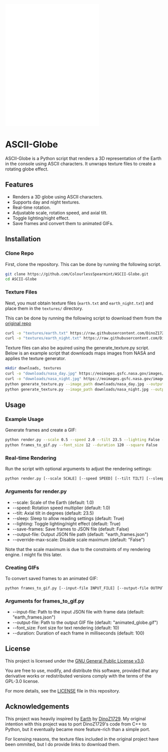 <img src="images\ascii_globe.gif" alt="a globe rendered entirely in ASCII text" width="300"/>

# ASCII-Globe

ASCII-Globe is a Python script that renders a 3D representation of the Earth in the console using ASCII characters. It unwraps texture files to create a rotating globe effect.

## Features

- Renders a 3D globe using ASCII characters.
- Supports day and night textures.
- Real-time rotation.
- Adjustable scale, rotation speed, and axial tilt.
- Toggle lighting/night effect.
- Save frames and convert them to animated GIFs.

## Installation

### Clone Repo
First, clone the repository. This can be done by running the following script.

```bash
git clone https://github.com/ColourlessSpearmint/ASCII-Globe.git
cd ASCII-Globe
```

### Texture Files

Next, you must obtain texture files (`earth.txt` and `earth_night.txt`) and place them in the `textures/` directory. 

This can be done by running the following script to download them from the [original repo](https://github.com/DinoZ1729/Earth) 

```bash
curl -o "textures/earth.txt" https://raw.githubusercontent.com/DinoZ1729/Earth/refs/heads/master/earth.txt
curl -o "textures/earth_night.txt" https://raw.githubusercontent.com/DinoZ1729/Earth/refs/heads/master/earth_night.txt
```

Texture files can also be aquired using the generate_texture.py script. Below is an example script that downloads maps images from NASA and applies the texture generator.

```bash
mkdir downloads, textures
curl -o "downloads/nasa_day.jpg" https://eoimages.gsfc.nasa.gov/images/imagerecords/74000/74218/world.200412.3x5400x2700.jpg
curl -o "downloads/nasa_night.jpg" https://eoimages.gsfc.nasa.gov/images/imagerecords/144000/144896/BlackMarble_2012_01deg_gray.jpg
python generate_texture.py --image_path downloads/nasa_day.jpg --output_path textures/earth.txt --ocean-colors 0,6,20 20,57,101 6,24,60 --threshold 10 --ocean-char .
python generate_texture.py --image_path downloads/nasa_night.jpg --output_path textures/earth_night.txt
```

## Usage

### Example Usage

Generate frames and create a GIF:
```sh
python render.py --scale 0.5 --speed 2.0 --tilt 23.5 --lighting False --save-frames True
python frames_to_gif.py --font_size 12 --duration 120 --square False
```

### Real-time Rendering

Run the script with optional arguments to adjust the rendering settings:

```sh
python render.py [--scale SCALE] [--speed SPEED] [--tilt TILT] [--sleep SLEEP] [--lighting LIGHTING] [--save-frames SAVE_FRAMES] [--output-file OUTPUT_FILE] [--override-max-scale OVERRIDE_MAX_SCALE]
```

### Arguments for render.py
- --scale: Scale of the Earth (default: 1.0)
- --speed: Rotation speed multiplier (default: 1.0)
- --tilt: Axial tilt in degrees (default: 23.5)
- --sleep: Sleep to allow reading settings (default: True)
- --lighting: Toggle lighting/night effect (default: True)
- --save-frames: Save frames to JSON file (default: False)
- --output-file: Output JSON file path (default: "earth_frames.json")
- --override-max-scale: Disable scale maximum (default: "False")

Note that the scale maximum is due to the constraints of my rendering engine. I might fix this later. 

### Creating GIFs

To convert saved frames to an animated GIF:

```sh
python frames_to_gif.py [--input-file INPUT_FILE] [--output-file OUTPUT_FILE] [--font_size FONT_SIZE] [--duration DURATION] [--square SQAURE]
```

### Arguments for frames_to_gif.py
- --input-file: Path to the input JSON file with frame data (default: "earth_frames.json")
- --output-file: Path to the output GIF file (default: "animated_globe.gif")
- --font_size: Font size for text rendering (default: 10)
- --duration: Duration of each frame in milliseconds (default: 100)

## License

This project is licensed under the [GNU General Public License v3.0](https://www.gnu.org/licenses/gpl-3.0.en.html). 

You are free to use, modify, and distribute this software, provided that any derivative works or redistributed versions comply with the terms of the GPL-3.0 license. 

For more details, see the [LICENSE](./LICENSE) file in this repository.

## Acknowledgements

This project was heavily inspired by [Earth](https://github.com/DinoZ1729/Earth) by [DinoZ1729](https://github.com/DinoZ1729). My original intention with this project was to port DinoZ1729's code from C++ to Python, but it eventually became more feature-rich than a simple port.

For licensing reasons, the texture files included in the original project have been ommited, but I do provide links to download them.
